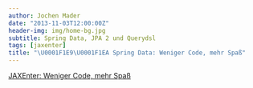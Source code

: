 ```yaml
---
author: Jochen Mader
date: "2013-11-03T12:00:00Z"
header-img: img/home-bg.jpg
subtitle: Spring Data, JPA 2 und Querydsl
tags: [jaxenter]
title: "\U0001F1E9\U0001F1EA Spring Data: Weniger Code, mehr Spaß"
---
```

[JAXEnter: Weniger Code, mehr Spaß](https://jaxenter.de/weniger-code-mehr-spas-2157)
